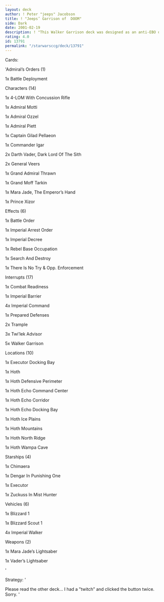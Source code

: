 ```yaml
---
layout: deck
author: ! Peter "jeeps" Jacobson
title: ! "Jeeps’ Garrison of  DOOM"
side: Dark
date: 2001-02-19
description: ! "This Walker Garrison deck was designed as an anti-EBO deck.  I have always wanted to make one.  Now that I have, I am curious as to what might make it better."
rating: 4.0
id: 13791
permalink: "/starwarsccg/deck/13791"
---
```

Cards: 

'Admiral’s Orders (1)

   1x Battle Deployment


Characters (14)

   1x 4-LOM With Concussion Rifle

   1x Admiral Motti

   1x Admiral Ozzel

   1x Admiral Piett

   1x Captain Gilad Pellaeon

   1x Commander Igar

   2x Darth Vader, Dark Lord Of The Sith

   2x General Veers

   1x Grand Admiral Thrawn

   1x Grand Moff Tarkin

   1x Mara Jade, The Emperor’s Hand

   1x Prince Xizor


Effects (6)

   1x Battle Order

   1x Imperial Arrest Order

   1x Imperial Decree

   1x Rebel Base Occupation

   1x Search And Destroy

   1x There Is No Try & Opp. Enforcement


Interrupts (17)

   1x Combat Readiness

   1x Imperial Barrier

   4x Imperial Command

   1x Prepared Defenses

   2x Trample

   3x Twi’lek Advisor

   5x Walker Garrison


Locations (10)

   1x Executor Docking Bay

   1x Hoth

   1x Hoth Defensive Perimeter

   1x Hoth Echo Command Center 

   1x Hoth Echo Corridor

   1x Hoth Echo Docking Bay

   1x Hoth Ice Plains

   1x Hoth Mountains

   1x Hoth North Ridge

   1x Hoth Wampa Cave


Starships (4)

   1x Chimaera

   1x Dengar In Punishing One

   1x Executor

   1x Zuckuss In Mist Hunter


Vehicles (6)

   1x Blizzard 1

   1x Blizzard Scout 1

   4x Imperial Walker


Weapons (2)

   1x Mara Jade’s Lightsaber

   1x Vader’s Lightsaber

'

Strategy: '

Please read the other deck... I had a ”twitch” and clicked the button twice.  Sorry. '
